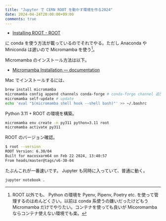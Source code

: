 ```yaml
---
title: "Jupyter で CERN ROOT を動かす環境を作る2024"
date: 2024-04-24T20:00:00+09:00
comments: true
---
```


- [Installing ROOT - ROOT](https://root.cern/install/#conda)

に conda を使う方法が載っているのでそれでやる。ただし Anaconda や Miniconda は遅いので Micromamba を使う[^1]。

[^1]: ROOT 以外でも、 Python の環境を Pyenv, Pipenv, Poetry etc. を使って管理するのはめんどくさい。以前は conda 系使うの嫌いだったけどもう Micromamba だけでやりたい。コンテナを使っても良いが Micoromamba ならコンテナ使えない環境でも楽。

Micromamba のインストール方法は以下。

- [Micromamba Installation — documentation](https://mamba.readthedocs.io/en/latest/installation/micromamba-installation.html)

Mac でインストールするには、

```sh
brew install micromamba
micromamba config append channels conda-forge # conda-forge channel 追加
micromamba self-update # update
echo 'eval "$(micromamba shell hook --shell bash)"' >> ~/.bashrc
```

Python 3.11 + ROOT の環境を構築。

```sh
micromamba env create -n py311 python=3.11 root
micromamba activate py311
```

ROOT のバージョン確認。

```sh
$ root --version
ROOT Version: 6.30/04
Built for macosxarm64 on Feb 22 2024, 13:40:57
From heads/master@tags/v6-30-04
```

たぶんこれが一番速いです。 Jupyter も同時に入っていて、普通に動く。

```sh
jupyter notebook .
```
